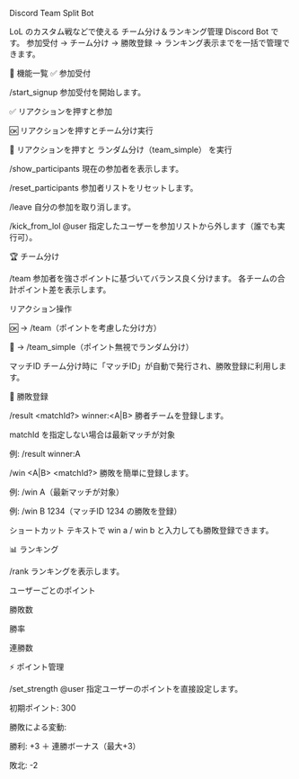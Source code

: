 Discord Team Split Bot

LoL のカスタム戦などで使える チーム分け＆ランキング管理 Discord Bot です。
参加受付 → チーム分け → 勝敗登録 → ランキング表示までを一括で管理できます。

🚀 機能一覧
✅ 参加受付

/start_signup
参加受付を開始します。

✅ リアクションを押すと参加

🆗 リアクションを押すとチーム分け実行

🎲 リアクションを押すと ランダム分け（team_simple） を実行

/show_participants
現在の参加者を表示します。

/reset_participants
参加者リストをリセットします。

/leave
自分の参加を取り消します。

/kick_from_lol @user
指定したユーザーを参加リストから外します（誰でも実行可）。

🏆 チーム分け

/team
参加者を強さポイントに基づいてバランス良く分けます。
各チームの合計ポイント差を表示します。

リアクション操作

🆗 → /team（ポイントを考慮した分け方）

🎲 → /team_simple（ポイント無視でランダム分け）

マッチID
チーム分け時に「マッチID」が自動で発行され、勝敗登録に利用します。

🥇 勝敗登録

/result <matchId?> winner:<A|B>
勝者チームを登録します。

matchId を指定しない場合は最新マッチが対象

例: /result winner:A

/win <A|B> <matchId?>
勝敗を簡単に登録します。

例: /win A（最新マッチが対象）

例: /win B 1234（マッチID 1234 の勝敗を登録）

ショートカット
テキストで win a / win b と入力しても勝敗登録できます。

📊 ランキング

/rank
ランキングを表示します。

ユーザーごとのポイント

勝敗数

勝率

連勝数

⚡ ポイント管理

/set_strength @user <points>
指定ユーザーのポイントを直接設定します。

初期ポイント: 300

勝敗による変動:

勝利: +3 ＋ 連勝ボーナス（最大+3）

敗北: -2
